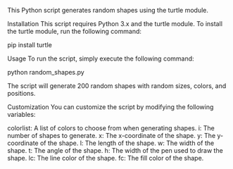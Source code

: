 This Python script generates random shapes using the turtle module.

Installation
This script requires Python 3.x and the turtle module. To install the turtle module, run the following command:

pip install turtle

Usage
To run the script, simply execute the following command:

python random_shapes.py

The script will generate 200 random shapes with random sizes, colors, and positions.

Customization
You can customize the script by modifying the following variables:

colorlist: A list of colors to choose from when generating shapes.
i: The number of shapes to generate.
x: The x-coordinate of the shape.
y: The y-coordinate of the shape.
l: The length of the shape.
w: The width of the shape.
t: The angle of the shape.
h: The width of the pen used to draw the shape.
lc: The line color of the shape.
fc: The fill color of the shape.
